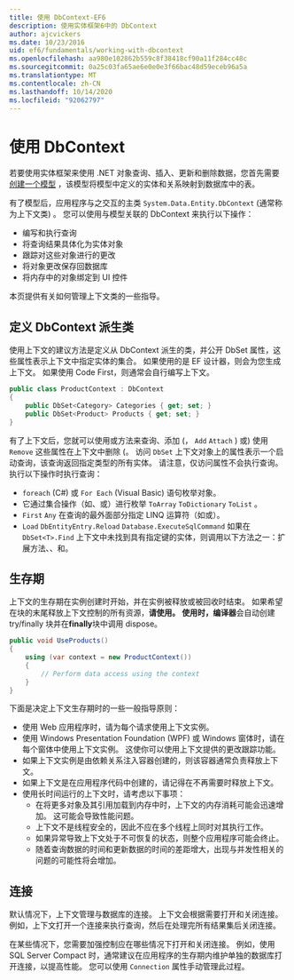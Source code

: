 ```yaml
---
title: 使用 DbContext-EF6
description: 使用实体框架6中的 DbContext
author: ajcvickers
ms.date: 10/23/2016
uid: ef6/fundamentals/working-with-dbcontext
ms.openlocfilehash: aa980e102862b559c8f38418cf90a11f284cc48c
ms.sourcegitcommit: 0a25c03fa65ae6e0e0e3f66bac48d59eceb96a5a
ms.translationtype: MT
ms.contentlocale: zh-CN
ms.lasthandoff: 10/14/2020
ms.locfileid: "92062797"
---
```

# <a name="working-with-dbcontext"></a>使用 DbContext

若要使用实体框架来使用 .NET 对象查询、插入、更新和删除数据，您首先需要 [创建一个模型](xref:ef6/modeling/index) ，该模型将模型中定义的实体和关系映射到数据库中的表。

有了模型后，应用程序与之交互的主类 `System.Data.Entity.DbContext` (通常称为上下文类) 。 您可以使用与模型关联的 DbContext 来执行以下操作：
- 编写和执行查询   
- 将查询结果具体化为实体对象
- 跟踪对这些对象进行的更改
- 将对象更改保存回数据库
- 将内存中的对象绑定到 UI 控件

本页提供有关如何管理上下文类的一些指导。  

## <a name="defining-a-dbcontext-derived-class"></a>定义 DbContext 派生类  

使用上下文的建议方法是定义从 DbContext 派生的类，并公开 DbSet 属性，这些属性表示上下文中指定实体的集合。 如果使用的是 EF 设计器，则会为您生成上下文。 如果使用 Code First，则通常会自行编写上下文。  

``` csharp
public class ProductContext : DbContext
{
    public DbSet<Category> Categories { get; set; }
    public DbSet<Product> Products { get; set; }
}
```  

有了上下文后，您就可以使用或方法来查询、添加 (， `Add` `Attach` ) 或) 使用 `Remove` 这些属性在上下文中删除 (。 访问 `DbSet` 上下文对象上的属性表示一个启动查询，该查询返回指定类型的所有实体。 请注意，仅访问属性不会执行查询。 执行以下操作时执行查询：  

- `foreach` (C#) 或 `For Each` (Visual Basic) 语句枚举对象。  
- 它通过集合操作（如、或）进行枚举 `ToArray` `ToDictionary` `ToList` 。  
- `First` `Any` 在查询的最外面部分指定 LINQ 运算符（如或）。  
- `Load` `DbEntityEntry.Reload` `Database.ExecuteSqlCommand` 如果在 `DbSet<T>.Find` 上下文中未找到具有指定键的实体，则调用以下方法之一：扩展方法、、和。  

## <a name="lifetime"></a>生存期  

上下文的生存期在实例创建时开始，并在实例被释放或被回收时结束。 如果希望在块的末尾释放上下文控制的所有资源，**请使用。** **使用时，编译器**会自动创建 try/finally 块并在**finally**块中调用 dispose。  

``` csharp
public void UseProducts()
{
    using (var context = new ProductContext())
    {     
        // Perform data access using the context
    }
}
```  

下面是决定上下文生存期时的一些一般指导原则：  

- 使用 Web 应用程序时，请为每个请求使用上下文实例。  
- 使用 Windows Presentation Foundation (WPF) 或 Windows 窗体时，请在每个窗体中使用上下文实例。 这使你可以使用上下文提供的更改跟踪功能。  
- 如果上下文实例是由依赖关系注入容器创建的，则该容器通常负责释放上下文。
- 如果上下文是在应用程序代码中创建的，请记得在不再需要时释放上下文。  
- 使用长时间运行的上下文时，请考虑以下事项：  
    - 在将更多对象及其引用加载到内存中时，上下文的内存消耗可能会迅速增加。 这可能会导致性能问题。  
    - 上下文不是线程安全的，因此不应在多个线程上同时对其执行工作。
    - 如果异常导致上下文处于不可恢复的状态，则整个应用程序可能会终止。  
    - 随着查询数据的时间和更新数据的时间的差距增大，出现与并发性相关的问题的可能性将会增加。  

## <a name="connections"></a>连接  

默认情况下，上下文管理与数据库的连接。 上下文会根据需要打开和关闭连接。 例如，上下文打开一个连接来执行查询，然后在处理完所有结果集后关闭连接。  

在某些情况下，您需要加强控制应在哪些情况下打开和关闭连接。 例如，使用 SQL Server Compact 时，通常建议在应用程序的生存期内维护单独的数据库打开连接，以提高性能。 您可以使用 `Connection` 属性手动管理此过程。  
